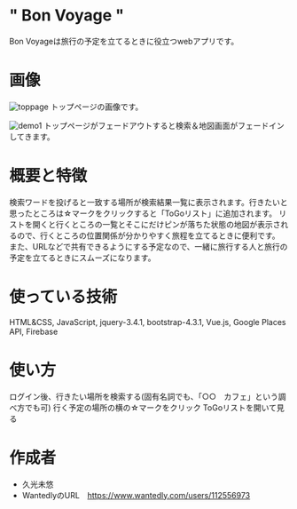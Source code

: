 # " Bon Voyage "

Bon Voyageは旅行の予定を立てるときに役立つwebアプリです。

 
# 画像
 ![toppage](https://user-images.githubusercontent.com/60009393/83129635-0b5aab80-a118-11ea-8e9c-b5c9315e7bd4.png)
トップページの画像です。

![demo1](https://user-images.githubusercontent.com/60009393/83129724-334a0f00-a118-11ea-9b33-93ed69b96f30.png)
トップページがフェードアウトすると検索＆地図画面がフェードインしてきます。

# 概要と特徴
 
検索ワードを投げると一致する場所が検索結果一覧に表示されます。行きたいと思ったところは☆マークをクリックすると「ToGoリスト」に追加されます。
リストを開くと行くところの一覧とそこにだけピンが落ちた状態の地図が表示されるので、行くところの位置関係が分かりやすく旅程を立てるときに便利です。
また、URLなどで共有できるようにする予定なので、一緒に旅行する人と旅行の予定を立てるときにスムーズになります。

 
# 使っている技術
HTML&CSS,
JavaScript,
jquery-3.4.1,
bootstrap-4.3.1,
Vue.js,
Google Places API,
Firebase
 

# 使い方
 
 ログイン後、行きたい場所を検索する(固有名詞でも、「○○　カフェ」という調べ方でも可)
 行く予定の場所の横の☆マークをクリック
 ToGoリストを開いて見る
 

# 作成者
 
* 久光未悠
* WantedlyのURL　https://www.wantedly.com/users/112556973
 
